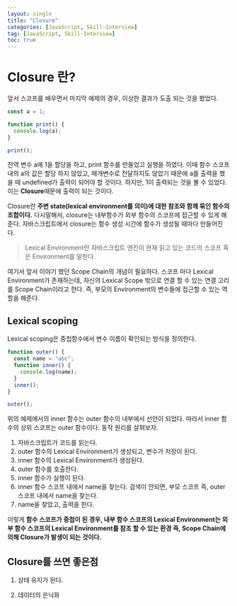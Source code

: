 ```yaml
---
layout: single
title: "Closure"
categories: [JavaScript, Skill-Interview]
tag: [JavaScript, Skill-Interview]
toc: true
---
```


# Closure 란?

앞서 스코프를 배우면서 마지막 예제의 경우, 이상한 결과가 도출 되는 것을 봤었다.

```js
const a = 1;

function print() {
  console.log(a);
}

print();
```

전역 변수 a에 1을 할당을 하고, print 함수를 만들었고 실행을 하였다. 이때 함수 스코프 내의 a의 값은 할당 하지 않았고, 매개변수로 전달하지도 않았기 때문에 a를 출력을 했을 때 undefined가 출력이 되어야 할 것이다.
하지만, 1이 출력되는 것을 볼 수 있었다. 이는 **Closure**때문에 출력이 되는 것이다.

Closure란 **주변 state(lexical environment를 의미)에 대한 참조와 함께 묶인 함수의 조합이다.** 다시말해서, closure는 내부함수가 외부 함수의 스코프에 접근할 수 있게 해준다. 자바스크립트에서 closure는 함수 생성 시간에 함수가 생성될 때마다 만들어진다.

> Lexical Environment란 자바스크립트 엔진이 현재 읽고 있는 코드의 스코프 혹은 Environment를 말한다.

여기서 앞서 이야기 했던 Scope Chain의 개념이 필요하다. 스코프 마다 Lexical Environment가 존재하는데, 자신의 Lexical Scope 밖으로 연결 할 수 있는 연결 고리를 Scope Chain이라고 한다. 즉, 부모의 Environment의 변수들에 접근할 수 있는 역할을 해준다.

## Lexical scoping

Lexical scoping은 중첩함수에서 변수 이름이 확인되는 방식을 정의한다.

```js
function outer() {
  const name = "abc";
  function inner() {
    console.log(name);
  }
  inner();
}

outer();
```

위의 예제에서의 inner 함수는 outer 함수의 내부에서 선언이 되었다. 따라서 inner 함수의 상위 스코프는 outer 함수이다. 동작 원리를 살펴보자.

1. 자바스크립트가 코드를 읽는다.
2. outer 함수의 Lexical Environment가 생성되고, 변수가 저장이 된다.
3. inner 함수의 Lexical Environment가 생성된다.
4. outer 함수를 호출한다.
5. inner 함수가 실행이 된다.
6. inner 함수 스코프 내에서 name을 찾는다. 검색이 안되면, 부모 스코프 즉, outer 스코프 내에서 name을 찾는다.
7. name을 찾았고, 출력을 한다.

이렇게 **함수 스코프가 중첩이 된 경우, 내부 함수 스코프의 Lexical Environment는 외부 함수 스코프의 Lexical Environment를 참조 할 수 있는 환경 즉, Scope Chain에 의해 Closure가 발생이 되는 것이다.**

## Closure를 쓰면 좋은점

1. 상태 유지가 된다.

2. 데이터의 은닉화
